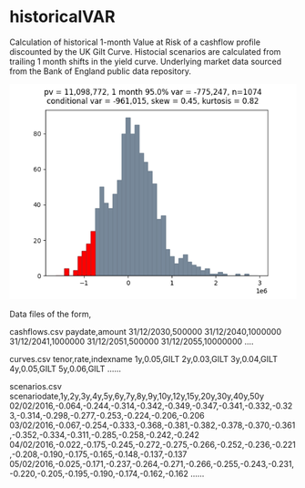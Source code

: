 # historicalVAR

Calculation of historical 1-month Value at Risk of a cashflow profile discounted by the UK Gilt Curve.  Histocial scenarios are calculated from trailing 1 month shifts in the yield curve.  Underlying market data sourced from the Bank of England public data repository.

![](Figure_1.png)

Data files of the form,

cashflows.csv
paydate,amount
31/12/2030,500000
31/12/2040,1000000
31/12/2041,1000000
31/12/2051,500000
31/12/2055,10000000
....

curves.csv
tenor,rate,indexname
1y,0.05,GILT
2y,0.03,GILT
3y,0.04,GILT
4y,0.05,GILT
5y,0.06,GILT
......

scenarios.csv
scenariodate,1y,2y,3y,4y,5y,6y,7y,8y,9y,10y,12y,15y,20y,30y,40y,50y
02/02/2016,-0.064,-0.244,-0.314,-0.342,-0.349,-0.347,-0.341,-0.332,-0.323,-0.314,-0.298,-0.277,-0.253,-0.224,-0.206,-0.206
03/02/2016,-0.067,-0.254,-0.333,-0.368,-0.381,-0.382,-0.378,-0.370,-0.361,-0.352,-0.334,-0.311,-0.285,-0.258,-0.242,-0.242
04/02/2016,-0.022,-0.175,-0.245,-0.272,-0.275,-0.266,-0.252,-0.236,-0.221,-0.208,-0.190,-0.175,-0.165,-0.148,-0.137,-0.137
05/02/2016,-0.025,-0.171,-0.237,-0.264,-0.271,-0.266,-0.255,-0.243,-0.231,-0.220,-0.205,-0.195,-0.190,-0.174,-0.162,-0.162
......



